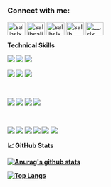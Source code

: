 

<h3 align="left">Connect with me:</h3>
<p align="left">
<a href="https://dev.to/salihslx" target="blank"><img align="center" src="https://raw.githubusercontent.com/rahuldkjain/github-profile-readme-generator/master/src/images/icons/Social/devto.svg" alt="salihslx" height="30" width="40" /></a>
<a href="https://twitter.com/salihsalislx" target="blank"><img align="center" src="https://raw.githubusercontent.com/rahuldkjain/github-profile-readme-generator/master/src/images/icons/Social/twitter.svg" alt="salihsalislx" height="30" width="40" /></a>
<a href="https://linkedin.com/in/salihslx" target="blank"><img align="center" src="https://raw.githubusercontent.com/rahuldkjain/github-profile-readme-generator/master/src/images/icons/Social/linked-in-alt.svg" alt="salihslx" height="30" width="40" /></a>
<a href="https://fb.com/salih sali" target="blank"><img align="center" src="https://raw.githubusercontent.com/rahuldkjain/github-profile-readme-generator/master/src/images/icons/Social/facebook.svg" alt="salih sali" height="30" width="40" /></a>
<a href="https://instagram.com/__.slx____" target="blank"><img align="center" src="https://raw.githubusercontent.com/rahuldkjain/github-profile-readme-generator/master/src/images/icons/Social/instagram.svg" alt="__.slx____" height="30" width="40" /></a>
</p>


<b> Technical Skills<b/>

![](https://img.shields.io/badge/Code-React-informational?style=flat&logo=react&color=61DAFB)
![](https://img.shields.io/badge/Code-Redux-informational?style=flat&logo=Redux&color=764ABC)
![](https://img.shields.io/badge/Code-JavaScript-informational?style=flat&logo=JavaScript&color=F7DF1E)


![](https://img.shields.io/badge/Code-HTML5-informational?style=flat&logo=HTML5&color=E34F26)
![](https://img.shields.io/badge/Code-ReactNative-informational?style=flat&logo=PostgreSQL&color=336791)
![](https://img.shields.io/badge/Code-node.js-informational?style=flat&logo=node.js&color=CC342D)

</br>

![](https://img.shields.io/badge/Style-Bootstrap-informational?style=flat&logo=Bootstrap&color=7952B3)
![](https://img.shields.io/badge/Style-CSS3-informational?style=flat&logo=CSS3&color=1572B6)
![](https://img.shields.io/badge/Style-styled--components-informational?style=flat&logo=styled-components&color=DB7093)
![](https://img.shields.io/badge/Style-SCSS-informational?style=flat&logo=SCSS&color=430098)


</br>

![](https://img.shields.io/badge/Tools-Figma-informational?style=flat&logo=Figma&color=F24E1E)
![](https://img.shields.io/badge/Tools-NPM-informational?style=flat&logo=NPM&color=CB3837)
![](https://img.shields.io/badge/Tools-yarn-informational?style=flat&logo=NPM&color=CB3837)
![](https://img.shields.io/badge/Tools-Netlify-informational?style=flat&logo=netlify&color=00C7B7)
![](https://img.shields.io/badge/Tools-Git-informational?style=flat&logo=Git&color=F05032)
![](https://img.shields.io/badge/Tools-GitHub-informational?style=flat&logo=GitHub&color=181717)



<b> 📈 GitHub Stats <b/>

[![Anurag's github stats](https://github-readme-stats.vercel.app/api?username=salihslx)](https://github.com/salihslx)

[![Top Langs](https://github-readme-stats.vercel.app/api/top-langs/?username=salihslx&layout=compact)](https://github.com/salihslx)


